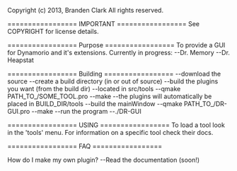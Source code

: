 Copyright (c) 2013, Branden Clark
All rights reserved.

=================         IMPORTANT         =================
See COPYRIGHT for license details.


=================         Purpose         =================
To provide a GUI for Dynamorio and it's extensions.
Currently in progress:
--Dr. Memory
--Dr. Heapstat


=================         Building         =================
--download the source
--create a build directory (in or out of source)
--build the plugins you want (from the build dir)
  --located in src/tools
  --qmake PATH_TO_/SOME_TOOL.pro
  --make
  --the plugins will automatically be placed in BUILD_DIR/tools
--build the mainWindow
  --qmake PATH_TO_/DR-GUI.pro
  --make
--run the program
  --./DR-GUI


=================         USING         =================
To load a tool look in the 'tools' menu.
For information on a specific tool check their docs.


=================         FAQ         =================

How do I make my own plugin?
--Read the documentation (soon!)

